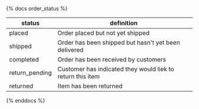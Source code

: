 {% docs order_status %}

|status|definition|
|--|--|
|placed|Order placed but not yet shipped|
|shipped|Order has been shipped but hasn't yet been delivered|
|completed|Order has been received by customers|
|return_pending| Customer has indicated they would liek to return this item|
|returned|Item has been returned|

{% enddocs %}